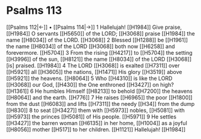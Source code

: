 # Psalms 113
[[Psalms 112|←]] • [[Psalms 114|→]]
1 Hallelujah! [[H1984]] Give praise, [[H1984]] O servants [[H5650]] of the LORD; [[H3068]] praise [[H1984]] the name [[H8034]] of the LORD. [[H3068]] 
2 Blessed [[H1288]] be [[H1961]] the name [[H8034]] of the LORD [[H3068]] both now [[H6258]] and forevermore. [[H5704]] 
3 From the rising [[H4217]] to [[H5704]] the setting [[H3996]] of the sun, [[H8121]] the name [[H8034]] of the LORD [[H3068]] [is] praised. [[H1984]] 
4 The LORD [[H3068]] is exalted [[H7311]] over [[H5921]] all [[H3605]] the nations, [[H1471]] His glory [[H3519]] above [[H5921]] the heavens. [[H8064]] 
5 Who [[H4310]] is like the LORD [[H3068]] our God, [[H430]] the One enthroned [[H3427]] on high? [[H1361]] 
6 He humbles Himself [[H8213]] to behold [[H7200]] the heavens [[H8064]] and the earth. [[H776]] 
7 He raises [[H6965]] the poor [[H1800]] from the dust [[H6083]] and lifts [[H7311]] the needy [[H34]] from the dump [[H830]] 
8 to seat [[H3427]] them with [[H5973]] nobles, [[H5081]] with [[H5973]] the princes [[H5081]] of His people. [[H5971]] 
9 He settles [[H3427]] the barren woman [[H6135]] in her home, [[H1004]] as a joyful [[H8056]] mother [[H517]] to her children. [[H1121]] Hallelujah! [[H1984]] 
